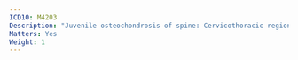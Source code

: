 ```yaml
---
ICD10: M4203
Description: "Juvenile osteochondrosis of spine: Cervicothoracic region"
Matters: Yes
Weight: 1
---
```



